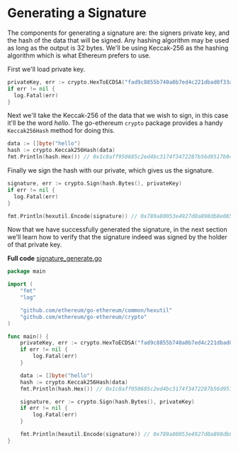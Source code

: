 # Generating a Signature

The components for generating a signature are: the signers private key, and the hash of the data that will be signed. Any hashing algorithm may be used as long as the output is 32 bytes. We'll be using Keccak-256 as the hashing algorithm which is what Ethereum prefers to use.

First we'll load private key.

```go
privateKey, err := crypto.HexToECDSA("fad9c8855b740a0b7ed4c221dbad0f33a83a49cad6b3fe8d5817ac83d38b6a19")
if err != nil {
  log.Fatal(err)
}
```

Next we'll take the Keccak-256 of the data that we wish to sign, in this case it'll be the word *hello*. The go-ethereum `crypto` package provides a handy `Keccak256Hash` method for doing this.

```go
data := []byte("hello")
hash := crypto.Keccak256Hash(data)
fmt.Println(hash.Hex()) // 0x1c8aff950685c2ed4bc3174f3472287b56d9517b9c948127319a09a7a36deac8
```

Finally we sign the hash with our private, which gives us the signature.

```go
signature, err := crypto.Sign(hash.Bytes(), privateKey)
if err != nil {
  log.Fatal(err)
}

fmt.Println(hexutil.Encode(signature)) // 0x789a80053e4927d0a898db8e065e948f5cf086e32f9ccaa54c1908e22ac430c62621578113ddbb62d509bf6049b8fb544ab06d36f916685a2eb8e57ffadde02301
```

Now that we have successfully generated the signature, in the next section we'll learn how to verify that the signature indeed was signed by the holder of that private key.

**Full code** [signature_generate.go](https://github.com/miguelmota/ethereum-development-with-go-book/blob/master/code/signature_generate.go)

```go
package main

import (
	"fmt"
	"log"

	"github.com/ethereum/go-ethereum/common/hexutil"
	"github.com/ethereum/go-ethereum/crypto"
)

func main() {
	privateKey, err := crypto.HexToECDSA("fad9c8855b740a0b7ed4c221dbad0f33a83a49cad6b3fe8d5817ac83d38b6a19")
	if err != nil {
		log.Fatal(err)
	}

	data := []byte("hello")
	hash := crypto.Keccak256Hash(data)
	fmt.Println(hash.Hex()) // 0x1c8aff950685c2ed4bc3174f3472287b56d9517b9c948127319a09a7a36deac8

	signature, err := crypto.Sign(hash.Bytes(), privateKey)
	if err != nil {
		log.Fatal(err)
	}

	fmt.Println(hexutil.Encode(signature)) // 0x789a80053e4927d0a898db8e065e948f5cf086e32f9ccaa54c1908e22ac430c62621578113ddbb62d509bf6049b8fb544ab06d36f916685a2eb8e57ffadde02301
}
```
